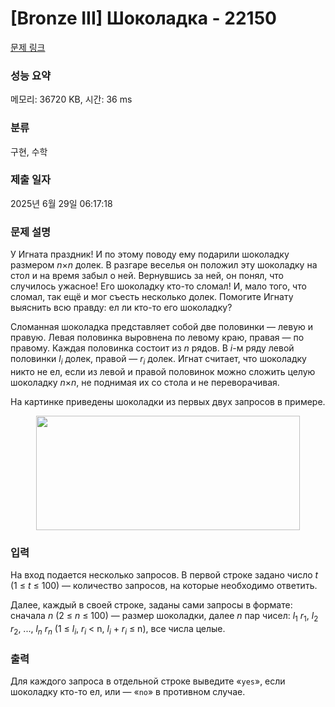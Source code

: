 # [Bronze III] Шоколадка - 22150 

[문제 링크](https://www.acmicpc.net/problem/22150) 

### 성능 요약

메모리: 36720 KB, 시간: 36 ms

### 분류

구현, 수학

### 제출 일자

2025년 6월 29일 06:17:18

### 문제 설명

<p>У Игната праздник! И по этому поводу ему подарили шоколадку размером <i>n</i>×<i>n</i> долек. В разгаре веселья он положил эту шоколадку на стол и на время забыл о ней. Вернувшись за ней, он понял, что случилось ужасное! Его шоколадку кто-то сломал! И, мало того, что сломал, так ещё и мог съесть несколько долек. Помогите Игнату выяснить всю правду: ел ли кто-то его шоколадку?</p>

<p>Сломанная шоколадка представляет собой две половинки — левую и правую. Левая половинка выровнена по левому краю, правая — по правому. Каждая половинка состоит из <i>n</i> рядов. В <i>i</i>-м ряду левой половинки <i>l<sub>i</sub></i> долек, правой — <i>r<sub>i</sub></i> долек. Игнат считает, что шоколадку никто не ел, если из левой и правой половинок можно сложить целую шоколадку <i>n</i>×<i>n</i>, не поднимая их со стола и не переворачивая.</p>

<p>На картинке приведены шоколадки из первых двух запросов в примере.</p>

<p style="text-align: center;"><img alt="" src="https://upload.acmicpc.net/e2ee03e9-55b0-426d-9f56-74f7039a802c/-/preview/" style="width: 422px; height: 183px;"></p>

### 입력 

 <p>На вход подается несколько запросов. В первой строке задано число <i>t</i> (1 ≤ <i>t</i> ≤ 100) — количество запросов, на которые необходимо ответить.</p>

<p>Далее, каждый в своей строке, заданы сами запросы в формате: сначала <i>n</i> (2 ≤ <i>n</i> ≤ 100) — размер шоколадки, далее <i>n</i> пар чисел: <i>l</i><sub>1</sub> <i>r</i><sub>1</sub>, <i>l</i><sub>2</sub> <i>r</i><sub>2</sub>, ..., <i>l<sub>n</sub></i> <i>r<sub>n</sub></i> (1 ≤ <i>l<sub>i</sub></i>, <i>r<sub>i</sub></i> < n, <i>l<sub>i</sub></i> + <i>r<sub>i</sub></i> ≤ n), все числа целые.</p>

### 출력 

 <p>Для каждого запроса в отдельной строке выведите «<code>yes</code>», если шоколадку кто-то ел, или — «<code>no</code>» в противном случае.</p>

